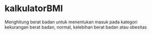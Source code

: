 # kalkulatorBMI
Menghitung berat badan untuk menentukan masuk pada kategori kekurangan berat badan, normal, kelebihan berat badan atau obesitas

